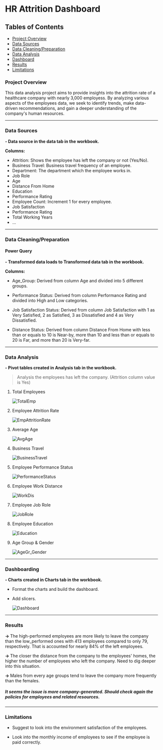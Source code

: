 # HR Attrition Dashboard
## Tables of Contents
- [Project Overview](https://github.com/Phatolic/HR#project-overview)
- [Data Sources](https://github.com/Phatolic/HR#data-sources)
- [Data Cleaning/Preparation](https://github.com/Phatolic/HR#data-cleaningpreparation)
- [Data Analysis](https://github.com/Phatolic/HR#data-analysis)
- [Dashboard](https://github.com/Phatolic/HR#dashboarding)
- [Results](https://github.com/Phatolic/HR#results)
- [Limitations](https://github.com/Phatolic/HR#results#limitations)

### Project Overview

This data analysis project aims to provide insights into the attrition rate of a healthcare company with nearly 3,000 employess. By analyzing various aspects of the employees data, we seek to identify trends, make data-driven recommendations, and gain a deeper understanding of the company's human resources.  

---
### Data Sources

<b>- Data source in the data tab in the workbook.  </b>  

<b>Columns:</b>  
- Attrition: Shows the employee has left the company or not (Yes/No).  
- Business Travel: Business travel frequency of an employee.   
- Department:  The department which the employee works in.  
- Job Role  
- Age  
- Distance From Home  
- Education  
- Performance Rating  
- Employee Count: Increment 1 for every employee.  
- Job Satisfaction  
- Performance Rating    
- Total Working Years  
- ...

---
### Data Cleaning/Preparation

#### Power Query
<b>- Transformed data loads to Transformed data tab in the workbook.  </b>  

<b>Columns:</b>  

- Age_Group: Derived from column Age and divided into 5 different groups.  

- Performance Status: Derived from column Performance Rating and divided into High and Low categories.  

- Job Satisfaction Status: Derived from column Job Satisfaction with 1 as Very Satisfied, 2 as Satisfied, 3 as Dissatisfied and 4 as Very Dissatisfied.  

- Distance Status: Derived from column Distance From Home with less than or equals to 10 is Near-by, more than 10 and less than or equals to 20 is Far, and more than 20 is Very-far.
  
---
### Data Analysis   
<b>- Pivot tables created in Analysis tab in the workbook.  </b>  

> Analysis the employees has left the company. (Attrition column value is Yes)

1. Total Employees

    ![TotalEmp](https://github.com/Phatolic/HR/assets/144981161/942c5d29-20e2-4556-9773-9117be57a3d1)

2. Employee Attrition Rate 

    ![EmpAttritionRate](https://github.com/Phatolic/HR/assets/144981161/c54242e5-fead-41d9-8b92-127991204f52)

3. Average Age

    ![AvgAge](https://github.com/Phatolic/HR/assets/144981161/038e0868-7c0a-4f2d-8593-2938a0554c22)

4. Business Travel

    ![BusinessTravel](https://github.com/Phatolic/HR/assets/144981161/22c40f43-caac-47ce-b03d-ef1d7366bf0a)

5. Employee Performance Status

   ![PerformanceStatus](https://github.com/Phatolic/HR/assets/144981161/cbb2aa83-ccb7-4ca8-9027-e90ddb1606d7)

6. Employee Work Distance

    ![WorkDis](https://github.com/Phatolic/HR/assets/144981161/3fd0a6eb-bae3-4187-82ac-30d36791c3f0)

7. Employee Job Role
   
    ![JobRole](https://github.com/Phatolic/HR/assets/144981161/e77f0302-8d9b-4cf9-bc27-0630a2279095)

9. Employee Education
    
    ![Education](https://github.com/Phatolic/HR/assets/144981161/6433a0c8-82b0-45b4-ab5f-334cd85b8a45)

11. Age Group & Gender

    ![AgeGr_Gender](https://github.com/Phatolic/HR/assets/144981161/bf4d7c3d-d33f-4cc0-b8d5-a7ab3dc81d14)

---
### Dashboarding

<b>- Charts created in Charts tab in the workbook.  </b>
- Format the charts and build the dashboard.  
- Add slicers.
  
    ![Dashboard](https://github.com/Phatolic/HR/assets/144981161/54b19efc-6613-4537-850a-3db62ffe4a18)
  
---
### Results

<b>-> </b>The high-performed employees are more likely to leave the company than the low_performed ones with 413 employees compared to only 79, respectively. That is accounted for nearly 84% of the left employees.  

<b>-> </b>The closer the distance from the company to the employees' homes, the higher the number of employees who left the company. Need to dig deeper into this situation.

<b>-> </b>Males from every age groups tend to leave the company more frequently than the females.

##### It seems the issue is more company-generated. Should check again the policies for employees and related resources.

---
### Limitations

- Suggest to look into the environment satisfaction of the employees.

- Look into the monthly income of employees to see if the employee is paid correctly.


